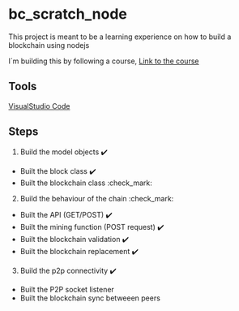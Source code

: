 # bc_scratch_node

This project is meant to be a learning experience on how to build a blockchain using nodejs 

I´m building this by following a course, [Link to the course](https://www.udemy.com/build-blockchain/learn/lecture/9314324?start=15#overview)

## Tools
[VisualStudio Code](https://code.visualstudio.com/)

## Steps

1. Build the model objects :heavy_check_mark:
  
  - Built the block class :heavy_check_mark:
  - Built the blockchain class :check_mark:
2. Build the behaviour of the chain :check_mark:
  
  - Built the API (GET/POST) :heavy_check_mark:
  - Built the mining function (POST request) :heavy_check_mark:
  - Built the blockchain validation :heavy_check_mark:
  - Built the blockchain replacement :heavy_check_mark:
3. Build the p2p connectivity :heavy_check_mark:
  
  - Built the P2P socket listener
  - Built the blockchain sync betweeen peers
  
